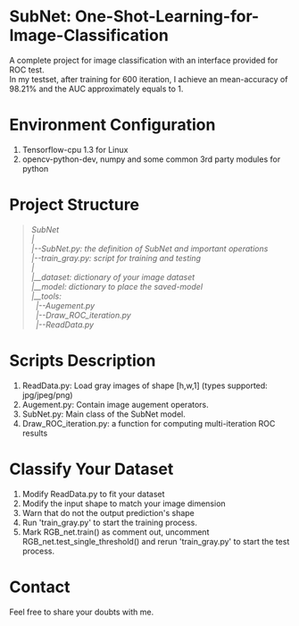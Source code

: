 # SubNet: One-Shot-Learning-for-Image-Classification
A complete project for image classification with an interface provided for ROC test.  <br />
In my testset, after training for 600 iteration, I achieve an mean-accuracy of 98.21% and the AUC approximately equals to 1.

# Environment Configuration
1. Tensorflow-cpu 1.3 for Linux
2. opencv-python-dev, numpy and some common 3rd party modules for python

# Project Structure
>*SubNet*  <br />
>*|*  <br />
>*|--SubNet.py: the definition of SubNet and important operations*  <br />
>*|--train_gray.py: script for training and testing*  <br />
>*|*  <br />
>*|__dataset: dictionary of your image dataset*  <br />
>*|__model: dictionary to place the saved-model*  <br />
>*|__tools:*  <br />
>     *|--Augement.py*  <br />
>     *|--Draw_ROC_iteration.py*  <br />
>     *|--ReadData.py*  <br />

# Scripts Description
1. ReadData.py: Load gray images of shape [h,w,1] (types supported: jpg/jpeg/png)
2. Augement.py: Contain image augement operators.
3. SubNet.py:  Main class of the SubNet model.
4. Draw_ROC_iteration.py: a function for computing multi-iteration ROC results

# Classify Your Dataset
1. Modify ReadData.py to fit your dataset
2. Modify the input shape to match your image dimension
3. Warn that do not the output prediction's shape
4. Run 'train_gray.py' to start the training process.
5. Mark RGB_net.train() as comment out, uncomment RGB_net.test_single_threshold() and rerun 'train_gray.py' to start the test process.

# Contact
Feel free to share your doubts with me.
